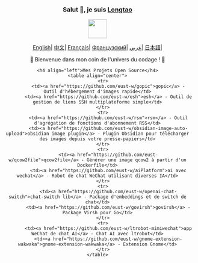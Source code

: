 <div align="center">
    <h3>Salut 👋, je suis <a href="https://longtao.fun">Longtao</a></h3>
    <p align="center"><img src="https://media.giphy.com/media/mGcNjsfWAjY5AEZNw6/giphy.gif" width="50"/></p>
    <p align="center">
        <a href="https://github.com/eust-w/eust-w/README.md"><span>English</span></a>|
        <a href="https://github.com/eust-w/eust-w/README_CN.md"><span>中文</span></a>|
        <a href="https://github.com/eust-w/eust-w/README_FR.md"><span>Français</span></a>|
        <a href="https://github.com/eust-w/eust-w/README_RU.md"><span>Французский</span></a>|
        <a href="https://github.com/eust-w/eust-w/README_AR.md"><span>عربي</span></a>|
        <a href="https://github.com/eust-w/eust-w/README_JP.md"><span>日本語</span></a>|
    </p>
    <p>🌟 Bienvenue dans mon coin de l'univers du codage ! 🌟</p>

    <h4 align="left">Mes Projets Open Source</h4>
    <table align="center">
        <tr>
            <td><a href="https://github.com/eust-w/gopic">gopic</a> - Outil d'hébergement d'images rapide</td>
            <td><a href="https://github.com/eust-w/esh">esh</a> - Outil de gestion de liens SSH multiplateforme simple</td>
        </tr>
        <tr>
            <td><a href="https://github.com/eust-w/rsm">rsm</a> - Outil d'agrégation de fonctions d'abonnement RSS</td>
            <td><a href="https://github.com/eust-w/obsidian-image-auto-upload">obsidian image plugin</a> - Plugin Obsidian pour télécharger des images depuis votre presse-papiers</td>
        </tr>
        <tr>
            <td><a href="https://github.com/eust-w/qcow2file">qcow2file</a> - Générer une image qcow2 à partir d'un Dockerfile</td>
            <td><a href="https://github.com/eust-w/aiPlatform">ai avec wechat</a> - Robot de chat WeChat utilisant diverses IA</td>
        </tr>
        <tr>
            <td><a href="https://github.com/eust-w/openai-chat-switch">chat-switch lib</a> - Package d'embeddings et de switch de chat</td>
            <td><a href="https://github.com/eust-w/govirsh">govirsh</a> - Package Virsh pour Go</td>
        </tr>
        <tr>
            <td><a href="https://github.com/eust-w/ltrobot-mimiwechat">app WeChat de chat AI</a> - Chat AI avec ltrobot</td>
            <td><a href="https://github.com/eust-w/gnome-extension-wakwaka">gnome-extension-wakwaka</a> - Extension Gnome</td>
        </tr>
    </table>
</div>
